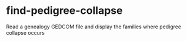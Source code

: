 # find-pedigree-collapse
Read a genealogy GEDCOM file and display the families where pedigree collapse occurs
